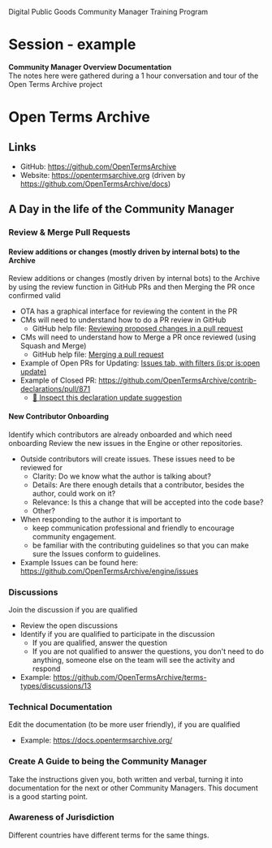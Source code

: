 Digital Public Goods Community Manager Training Program
# Session - example
**Community Manager Overview Documentation**
<br>The notes here were gathered during a 1 hour conversation and tour of the Open Terms Archive project

# Open Terms Archive

## Links
* GitHub: https://github.com/OpenTermsArchive
* Website: https://opentermsarchive.org (driven by https://github.com/OpenTermsArchive/docs)

## A Day in the life of the Community Manager

### Review & Merge Pull Requests
#### Review additions or changes (mostly driven by internal bots) to the Archive
Review additions or changes (mostly driven by internal bots) to the Archive by using the review function in GitHub PRs and then Merging the PR once confirmed valid
- OTA has a graphical interface for reviewing the content in the PR
- CMs will need to understand how to do a PR review in GitHub
  - GitHub help file: [Reviewing proposed changes in a pull request](https://docs.github.com/en/pull-requests/collaborating-with-pull-requests/reviewing-changes-in-pull-requests/reviewing-proposed-changes-in-a-pull-request)
- CMs will need to understand how to Merge a PR once reviewed (using Squash and Merge)
  - GitHub help file: [Merging a pull request](https://docs.github.com/en/pull-requests/collaborating-with-pull-requests/incorporating-changes-from-a-pull-request/merging-a-pull-request)  
- Example of Open PRs for Updating: [Issues tab, with filters (is:pr is:open update)](https://github.com/OpenTermsArchive/contrib-declarations/pulls?q=is%3Apr+is%3Aopen+update)
- Example of Closed PR: https://github.com/OpenTermsArchive/contrib-declarations/pull/871
  - [🔎 Inspect this declaration update suggestion](https://contribute.opentermsarchive.org/service?destination=OpenTermsArchive%2Fcontrib-declarations&expertMode=true&json=%7B%22name%22%3A%22TikTok%22%2C%22documents%22%3A%7B%22Privacy%20Policy%22%3A%7B%22fetch%22%3A%22https%3A%2F%2Fwww.tiktok.com%2Flegal%2Fpage%2Feea%2Fprivacy-policy%2Fen%22%2C%22select%22%3A%5B%22%23policy-card%20.content%22%5D%7D%7D%7D&step=2&expertMode=true)

#### New Contributor Onboarding
Identify which contributors are already onboarded and which need onboarding
Review the new issues in the Engine or other repositories. 
- Outside contributors will create issues. These issues need to be reviewed for
  - Clarity: Do we know what the author is talking about?
  - Details: Are there enough details that a contributor, besides the author, could work on it?
  - Relevance: Is this a change that will be accepted into the code base?
  - Other?
- When responding to the author it is important to 
  - keep communication professional and friendly to encourage community engagement.
  - be familiar with the contributing guidelines so that you can make sure the Issues conform to guidelines.
- Example Issues can be found here: https://github.com/OpenTermsArchive/engine/issues

### Discussions
Join the discussion if you are qualified
- Review the open discussions
- Identify if you are qualified to participate in the discussion   
  - If you are qualified, answer the question 
  - If you are not qualified to answer the questions, you don't need to do anything, someone else on the team will see the activity and respond 
- Example: https://github.com/OpenTermsArchive/terms-types/discussions/13

### Technical Documentation
Edit the documentation (to be more user friendly), if you are qualified
- Example: https://docs.opentermsarchive.org/

### Create A Guide to being the Community Manager
Take the instructions given you, both written and verbal, turning it into documentation for the next or other Community Managers.  This document is a good starting point.

### Awareness of Jurisdiction
Different countries have different terms for the same things.
